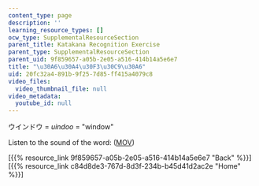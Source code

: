 ```yaml
---
content_type: page
description: ''
learning_resource_types: []
ocw_type: SupplementalResourceSection
parent_title: Katakana Recognition Exercise
parent_type: SupplementalResourceSection
parent_uid: 9f859657-a05b-2e05-a516-414b14a5e6e7
title: "\u30A6\u30A4\u30F3\u30C9\u30A6"
uid: 20fc32a4-891b-9f25-7d85-ff415a4079c8
video_files:
  video_thumbnail_file: null
video_metadata:
  youtube_id: null
---
```


ウインドウ = _uindoo_ = "window"

Listen to the sound of the word: ([MOV](http://www.archive.org/download/MITRES21F.01S10_KATAKANA_EXERCISES/word18.mov))

  
\[{{% resource_link 9f859657-a05b-2e05-a516-414b14a5e6e7 "Back" %}}\]  
\[{{% resource_link c84d8de3-767d-8d3f-234b-b45d41d2ac2e "Home" %}}\]